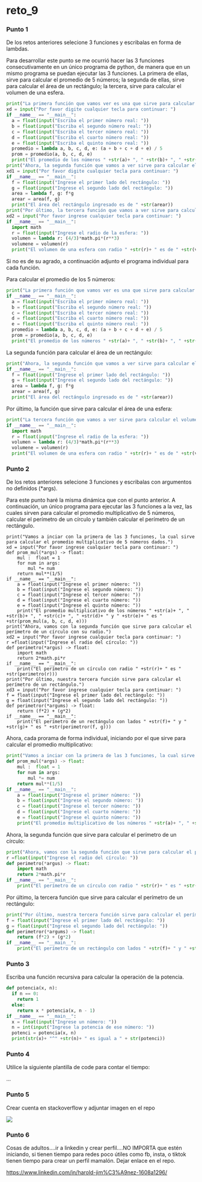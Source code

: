 # reto_9

### Punto 1

De los retos anteriores selecione 3 funciones y escribalas en forma de lambdas.

Para desarrollar este punto se me ocurrió hacer las 3 funciones consecutivamente en un único programa de python, de manera que en un mismo programa se puedan ejecutar las 3 funciones.
La primera de  ellas, sirve para calcular el promedio de 5 números; la segunda de ellas, sirve para calcular el área de un rectángulo; la tercera, sirve para calcular el volumen de una esfera.

```python
print("La primera función que vamos ver es una que sirve para calcular el promedio de 5 números dados")
xd = input("Por favor digite cualquier tecla para continuar: ")
if __name__ == "__main__":
  a = float(input("Escriba el primer número real: "))
  b = float(input("Escriba el segundo número real: "))
  c = float(input("Escriba el tercer número real: "))
  d = float(input("Escriba el cuarto número real: "))
  e = float(input("Escriba el quinto número real: "))
  promedio = lambda a, b, c, d, e: (a + b + c + d + e) / 5
  prom = promedio(a, b, c, d, e)
  print("El promedio de los números " +str(a)+ ", " +str(b)+ ", " +str(c)+ ", " +str(d)+ " y " +str(e)+ " es " +str(prom))
print("Ahora, la segunda función que vamos a ver sirve para calcular el área de un rectángulo.")
xd1 = input("Por favor digite cualquier tecla para continuar: ")
if __name__ == "__main__":
  f = float(input("Ingrese el primer lado del rectángulo: "))
  g = float(input("Ingrese el segundo lado del rectángulo: "))
  area = lambda f, g: f*g
  arear = area(f, g)
  print("El área del rectángulo ingresado es de " +str(arear))
print("Por último, la tercera función que vamos a ver sirve para calcular el volumen de una esfera.")
xd2 = input("Por favor ingrese cualquier tecla para continuar: ")
if __name__ == "__main__":
  import math
  r = float(input("Ingrese el radio de la esfera: "))
  volumen = lambda r: (4/3)*math.pi*(r**3)
  volumene = volumen(r)
  print("El volumen de una esfera con radio " +str(r)+ " es de " +str(volumene))
```

Si no es de su agrado, a continuación adjunto el programa individual para cada función.

Para calcular el promedio de los 5 números:

```python
print("La primera función que vamos ver es una que sirve para calcular el promedio de 5 números dados")
if __name__ == "__main__":
  a = float(input("Escriba el primer número real: "))
  b = float(input("Escriba el segundo número real: "))
  c = float(input("Escriba el tercer número real: "))
  d = float(input("Escriba el cuarto número real: "))
  e = float(input("Escriba el quinto número real: "))
  promedio = lambda a, b, c, d, e: (a + b + c + d + e) / 5
  prom = promedio(a, b, c, d, e)
  print("El promedio de los números " +str(a)+ ", " +str(b)+ ", " +str(c)+ ", " +str(d)+ " y " +str(e)+ " es " +str(prom))
```

La segunda función para calcular el área de un rectángulo:

```python
print("Ahora, la segunda función que vamos a ver sirve para calcular el área de un rectángulo.")
if __name__ == "__main__":
  f = float(input("Ingrese el primer lado del rectángulo: "))
  g = float(input("Ingrese el segundo lado del rectángulo: "))
  area = lambda f, g: f*g
  arear = area(f, g)
  print("El área del rectángulo ingresado es de " +str(arear))
```

Por último, la función que sirve para calcular el área de una esfera:

```python
print("La tercera función que vamos a ver sirve para calcular el volumen de una esfera.")
if __name__ == "__main__":
  import math
  r = float(input("Ingrese el radio de la esfera: "))
  volumen = lambda r: (4/3)*math.pi*(r**3)
  volumene = volumen(r)
  print("El volumen de una esfera con radio " +str(r)+ " es de " +str(volumene))
```

### Punto 2

De los retos anteriores selecione 3 funciones y escribalas con argumentos no definidos (*args).

Para este punto haré la misma dinámica que con el punto anterior. A continuación, un único programa para ejecutar las 3 funciones a la vez, las cuales sirven para calcular el promedio multiplicativo de 5 números, calcular el perímetro de un círculo y también calcular el perímetro de un rectángulo.

```pyhton
print("Vamos a inciar con la primera de las 3 funciones, la cual sirve para calcular el promedio multiplicativo de 5 números dados.")
xd = input("Por favor ingrese cualquier tecla para continuar: ")
def prom_mul(*args) -> float:
    mul :  float = 1
    for num in args:
        mul *= num
    return mul**(1/5)
if __name__ == "__main__":
    a = float(input("Ingrese el primer número: "))
    b = float(input("Ingrese el segundo número: "))
    c = float(input("Ingrese el tercer número: "))
    d = float(input("Ingrese el cuarto número: "))
    e = float(input("Ingrese el quinto número: "))
    print("El promedio multiplicativo de los números " +str(a)+ ", " +str(b)+ ", " +str(c)+ ", " +str(d)+ " y " +str(e)+ " es " +str(prom_mul(a, b, c, d, e)))
print("Ahora, vamos con la segunda función que sirve para calcular el perímetro de un círculo con su radio.")
xd2 = input("Por favor ingrese cualquier tecla para continuar: ")
r =float(input("Ingrese el radio del círculo: "))
def perimetro(*argus) -> float:
    import math
    return 2*math.pi*r
if __name__ == "__main__":
    print("El perímetro de un círculo con radio " +str(r)+ " es " +str(perimetro(r)))
print("Por último, nuestra tercera función sirve para calcular el perímetro de un rectángulo.")
xd3 = input("Por favor ingrese cualquier tecla para continuar: ")
f = float(input("Ingrese el primer lado del rectángulo: "))
g = float(input("Ingrese el segundo lado del rectángulo: "))
def perimetror(*argums) -> float:
    return (f*2) + (g*2)
if __name__ == "__main__":
    print("El perímetro de un rectángulo con lados " +str(f)+ " y " +str(g)+ " es " +str(perimetror(f, g)))
```

Ahora, cada prorama de forma individual, iniciando por el que sirve para calcular el promedio multiplicativo:

```python
print("Vamos a inciar con la primera de las 3 funciones, la cual sirve para calcular el promedio multiplicativo de 5 números dados.")
def prom_mul(*args) -> float:
    mul :  float = 1
    for num in args:
        mul *= num
    return mul**(1/5)
if __name__ == "__main__":
    a = float(input("Ingrese el primer número: "))
    b = float(input("Ingrese el segundo número: "))
    c = float(input("Ingrese el tercer número: "))
    d = float(input("Ingrese el cuarto número: "))
    e = float(input("Ingrese el quinto número: "))
    print("El promedio multiplicativo de los números " +str(a)+ ", " +str(b)+ ", " +str(c)+ ", " +str(d)+ " y " +str(e)+ " es " +str(prom_mul(a, b, c, d, e)))
```

Ahora, la segunda función que sirve para calcular el perímetro de un círculo:

```python
print("Ahora, vamos con la segunda función que sirve para calcular el perímetro de un círculo con su radio.")
r =float(input("Ingrese el radio del círculo: "))
def perimetro(*argus) -> float:
    import math
    return 2*math.pi*r
if __name__ == "__main__":
    print("El perímetro de un círculo con radio " +str(r)+ " es " +str(perimetro(r)))
```

Por último, la tercera función que sirve para calcular el perímetro de un rectángulo:

```python
print("Por último, nuestra tercera función sirve para calcular el perímetro de un rectángulo.")
f = float(input("Ingrese el primer lado del rectángulo: "))
g = float(input("Ingrese el segundo lado del rectángulo: "))
def perimetror(*argums) -> float:
    return (f*2) + (g*2)
if __name__ == "__main__":
    print("El perímetro de un rectángulo con lados " +str(f)+ " y " +str(g)+ " es " +str(perimetror(f, g)))
```

### Punto 3

Escriba una función recursiva para calcular la operación de la potencia.

```python
def potencia(x, n):
  if n == 0:
    return 1
  else:
    return x * potencia(x, n - 1)
if __name__ == "__main__":
  x = float(input("Ingrese un número: "))
  n = int(input("Ingrese la potencia de ese número: "))
  potenci = potencia(x, n)
  print(str(x)+ "^" +str(n)+ " es igual a " + str(potenci))
```

### Punto 4

Utilice la siguiente plantilla de code para contar el tiempo:

...

### Punto 5

Crear cuenta en stackoverflow y adjuntar imagen en el repo

![](https://i.ibb.co/89ydvwH/overflow.png)

### Punto 6

Cosas de adultos....ir a linkedin y crear perfil....NO IMPORTA que estén iniciando, si tienen tiempo para redes poco útiles como fb, insta, o tiktok tienen tiempo para crear un perfil mamalón. Dejar enlace en el repo.

https://www.linkedin.com/in/harold-jim%C3%A9nez-1608a1296/
